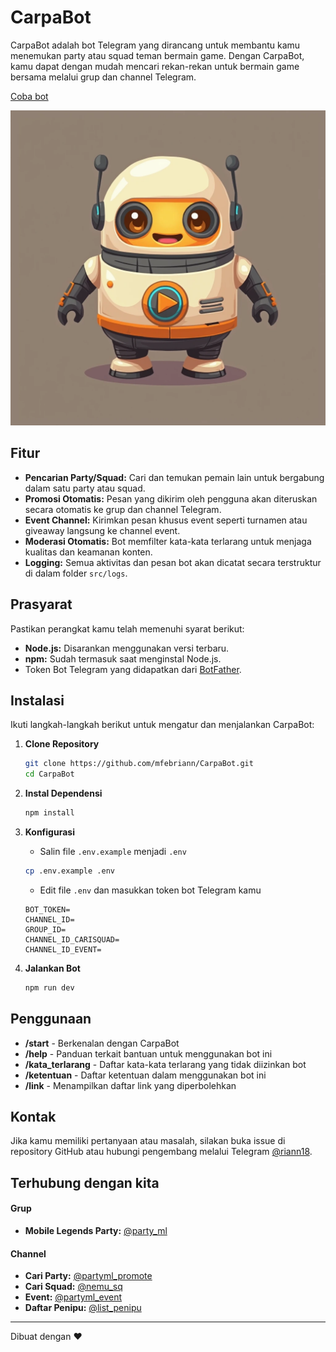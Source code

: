 # CarpaBot

CarpaBot adalah bot Telegram yang dirancang untuk membantu kamu menemukan party atau squad teman bermain game. Dengan CarpaBot, kamu dapat dengan mudah mencari rekan-rekan untuk bermain game bersama melalui grup dan channel Telegram.

[Coba bot](https://t.me/CariPartyBot)

![CarpaBot Logo](src/images/carpabot.webp)

## Fitur

- **Pencarian Party/Squad:** Cari dan temukan pemain lain untuk bergabung dalam satu party atau squad.
- **Promosi Otomatis:** Pesan yang dikirim oleh pengguna akan diteruskan secara otomatis ke grup dan channel Telegram.
- **Event Channel:** Kirimkan pesan khusus event seperti turnamen atau giveaway langsung ke channel event.
- **Moderasi Otomatis:** Bot memfilter kata-kata terlarang untuk menjaga kualitas dan keamanan konten.
- **Logging:** Semua aktivitas dan pesan bot akan dicatat secara terstruktur di dalam folder `src/logs`.

## Prasyarat

Pastikan perangkat kamu telah memenuhi syarat berikut:

- **Node.js:** Disarankan menggunakan versi terbaru.
- **npm:** Sudah termasuk saat menginstal Node.js.
- Token Bot Telegram yang didapatkan dari [BotFather](https://t.me/BotFather).

## Instalasi

Ikuti langkah-langkah berikut untuk mengatur dan menjalankan CarpaBot:

1. **Clone Repository**

   ```bash
   git clone https://github.com/mfebriann/CarpaBot.git
   cd CarpaBot
   ```

2. **Instal Dependensi**

   ```bash
   npm install
   ```

3. **Konfigurasi**

   - Salin file `.env.example` menjadi `.env`

   ```bash
   cp .env.example .env
   ```

   - Edit file `.env` dan masukkan token bot Telegram kamu

   ```
   BOT_TOKEN=
   CHANNEL_ID=
   GROUP_ID=
   CHANNEL_ID_CARISQUAD=
   CHANNEL_ID_EVENT=
   ```

4. **Jalankan Bot**
   ```bash
   npm run dev
   ```

## Penggunaan

- **/start** - Berkenalan dengan CarpaBot
- **/help** - Panduan terkait bantuan untuk menggunakan bot ini
- **/kata_terlarang** - Daftar kata-kata terlarang yang tidak diizinkan bot
- **/ketentuan** - Daftar ketentuan dalam menggunakan bot ini
- **/link** - Menampilkan daftar link yang diperbolehkan

## Kontak

Jika kamu memiliki pertanyaan atau masalah, silakan buka issue di repository GitHub atau hubungi pengembang melalui Telegram [@riann18](https://t.me/riann18).

## Terhubung dengan kita

#### Grup

- **Mobile Legends Party:** [@party_ml](https://t.me/party_ml)

#### Channel

- **Cari Party:** [@partyml_promote](https://t.me/partyml_promote)
- **Cari Squad:** [@nemu_sq](https://t.me/nemu_sq)
- **Event:** [@partyml_event](https://t.me/partyml_event)
- **Daftar Penipu:** [@list_penipu](https://t.me/list_penipu)

---

Dibuat dengan ❤️
